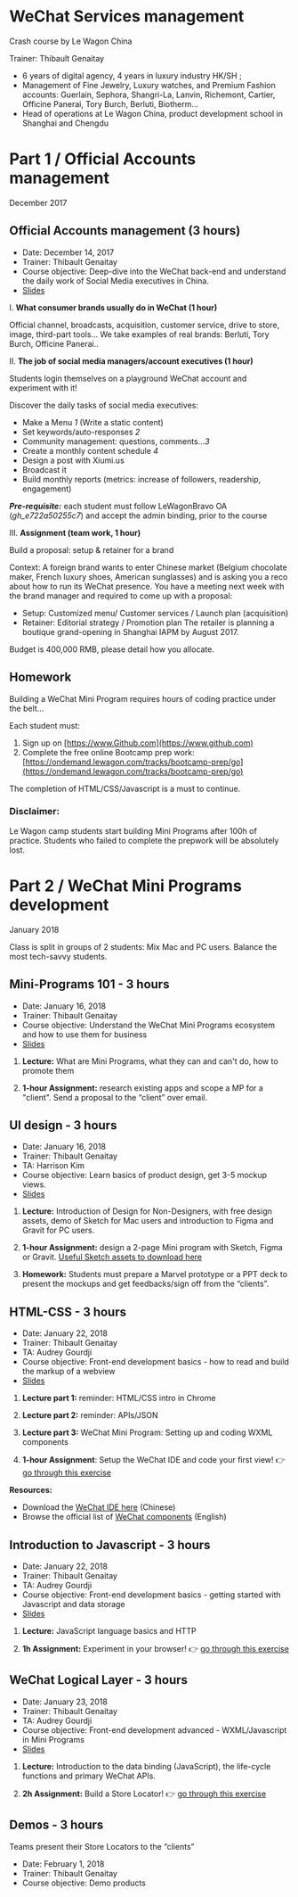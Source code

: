 # WeChat Services management
Crash course by Le Wagon China

Trainer: Thibault Genaitay

- 6 years of digital agency, 4 years in luxury industry HK/SH ;
- Management of Fine Jewelry, Luxury watches, and Premium Fashion accounts: Guerlain, Sephora, Shangri-La, Lanvin, Richemont, Cartier, Officine Panerai, Tory Burch, Berluti, Biotherm...
- Head of operations at Le Wagon China, product development school in Shanghai and Chengdu

# Part 1 / Official Accounts management

December 2017

## Official Accounts management (3 hours)

- Date: December 14, 2017
- Trainer: Thibault Genaitay
- Course objective: Deep-dive into the WeChat back-end and understand the daily work of Social Media executives in China.
- [Slides](https://github.com/tgenaitay/MBADMB/tree/master/1-Official-Accounts)

I. **What consumer brands usually do in WeChat (1 hour)**

Official channel, broadcasts, acquisition, customer service, drive to store, image, third-part tools... We take examples of real brands: Berluti, Tory Burch, Officine Panerai..

II. **The job of social media managers/account executives (1 hour)**

Students login themselves on a playground WeChat account and experiment with it!

Discover the daily tasks of social media executives:
- Make a Menu *1* (Write a static content)
- Set keywords/auto-responses *2*
- Community management: questions, comments...*3*
- Create a monthly content schedule *4*
- Design a post with Xiumi.us
- Broadcast it
- Build monthly reports (metrics: increase of followers, readership, engagement)

***Pre-requisite:*** each student must follow LeWagonBravo OA (*gh_e722a50255c7*) and accept the admin binding, prior to the course

III. **Assignment (team work, 1 hour)**

Build a proposal: setup & retainer for a brand

Context: A foreign brand wants to enter Chinese market (Belgium chocolate maker, French luxury shoes, American sunglasses) and is asking you a reco about how to run its WeChat presence. You have a meeting next week with the brand manager and required to come up with a proposal:
- Setup: Customized menu/ Customer services / Launch plan (acquisition)
- Retainer: Editorial strategy / Promotion plan
The retailer is planning a boutique grand-opening in Shanghai IAPM by August 2017.

Budget is 400,000 RMB, please detail how you allocate.

## Homework
Building a WeChat Mini Program requires hours of coding practice under the belt...

Each student must:

1. Sign up on [https://www.Github.com](https://www.github.com)
2. Complete the free online Bootcamp prep work:
[https://ondemand.lewagon.com/tracks/bootcamp-prep/go](https://ondemand.lewagon.com/tracks/bootcamp-prep/go)

The completion of HTML/CSS/Javascript is a must to continue.

### Disclaimer:
Le Wagon camp students start building Mini Programs after 100h of practice. Students who failed to complete the prepwork will be absolutely lost.

# Part 2 / WeChat Mini Programs development

January 2018

Class is split in groups of 2 students: Mix Mac and PC users. Balance the most tech-savvy students.

## Mini-Programs 101 - 3 hours

- Date: January 16, 2018
- Trainer: Thibault Genaitay
- Course objective: Understand the WeChat Mini Programs ecosystem and how to use them for business
- [Slides](https://github.com/tgenaitay/MBADMB/tree/master/2-Mini-Programs)

1. **Lecture:** What are Mini Programs, what they can and can't do, how to promote them

2. **1-hour Assignment:** research existing apps and scope a MP for a "client". Send a proposal to the “client” over email.

## UI design - 3 hours

- Date: January 16, 2018
- Trainer: Thibault Genaitay
- TA: Harrison Kim
- Course objective: Learn basics of product design, get 3-5 mockup views.
- [Slides](https://github.com/tgenaitay/MBADMB/tree/master/3-UI-Course)


1. **Lecture:** Introduction of Design for Non-Designers, with free design assets, demo of Sketch for Mac users and introduction to Figma and Gravit for PC users.

2. **1-hour Assignment:** design a 2-page Mini program with Sketch, Figma or Gravit. [Useful Sketch assets to download here](https://github.com/tgenaitay/MBADMB/tree/master/3-UI-Course/Sketch-files)

3. **Homework:** Students must prepare a Marvel prototype or a PPT deck to present the mockups and get feedbacks/sign off from the “clients”.

## HTML-CSS - 3 hours

- Date: January 22, 2018
- Trainer: Thibault Genaitay
- TA: Audrey Gourdji
- Course objective: Front-end development basics - how to read and build the markup of a webview
- [Slides](https://github.com/tgenaitay/MBADMB/tree/master/4-HTML)

1. **Lecture part 1:** reminder: HTML/CSS intro in Chrome

2. **Lecture part 2:** reminder: APIs/JSON

3. **Lecture part 3:** WeChat Mini Program: Setting up and coding WXML components

4. **1-hour Assignment**: Setup the WeChat IDE and code your first view! 👉 [go through this exercise](4-HTML)

**Resources:**

- Download the [WeChat IDE here](https://mp.weixin.qq.com/debug/wxadoc/dev/devtools/download.html) (Chinese)
- Browse the official list of [WeChat components](http://open.wechat.com/cgi-bin/newreadtemplate?t=overseas_open/docs/mini-programs/development/component/index#component_index) (English)

## Introduction to Javascript - 3 hours

- Date: January 22, 2018
- Trainer: Thibault Genaitay
- TA: Audrey Gourdji
- Course objective: Front-end development basics - getting started with Javascript and data storage
- [Slides](https://github.com/tgenaitay/MBADMB/tree/master/5-Javascript)

1. **Lecture:** JavaScript language basics and HTTP

2. **1h Assignment:** Experiment in your browser! 👉 [go through this exercise](5-Javascript)

## WeChat Logical Layer - 3 hours

- Date: January 23, 2018
- Trainer: Thibault Genaitay
- TA: Audrey Gourdji
- Course objective: Front-end development advanced - WXML/Javascript in Mini Programs
- [Slides](https://github.com/tgenaitay/MBADMB/tree/master/6-WeChat-Logical)

1. **Lecture:** Introduction to the data binding (JavaScript), the life-cycle functions and primary WeChat APIs.

2. **2h Assignment:** Build a Store Locator!
👉 [go through this exercise](6-WeChat-Logical)

## Demos - 3 hours

Teams present their Store Locators to the “clients”

- Date: February 1, 2018
- Trainer: Thibault Genaitay
- Course objective: Demo products
